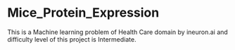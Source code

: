 # Mice_Protein_Expression
This is a Machine learning problem of Health Care domain by ineuron.ai and difficulty level of this project is Intermediate. 
